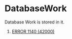 # DatabaseWork
Database Work is stored in it.


1. [ERROR 1140 (42000)](https://priyankaMD.github.io/DatabaseWork/)

